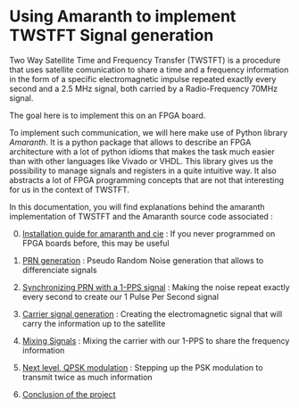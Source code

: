 # Using Amaranth to implement TWSTFT Signal generation

Two Way Satellite Time and Frequency Transfer (TWSTFT) is a procedure that uses satellite comunication to share a time and a frequency information in the form of a specific electromagnetic impulse repeated exactly every second and a 2.5 MHz signal, both carried by a Radio-Frequency 70MHz signal.

The goal here is to implement this on an FPGA board.

To implement such communication, we will here make use of Python library _Amaranth_. It is a python package that allows to describe an FPGA architecture with a lot of python idioms that makes the task much easier than with other languages like Vivado or VHDL. This library gives us the possibility to manage signals and registers in a quite intuitive way. It also abstracts a lot of FPGA programming concepts that are not that interesting for us in the context of TWSTFT. 

In this documentation, you will find explanations behind the amaranth implementation of TWSTFT and the Amaranth source code associated :

0. [Installation guide for amaranth and cie](Doc/0_Installation.md) :
If you never programmed on FPGA boards before, this may be useful

1. [PRN generation](Doc/1_PRN.md) :
Pseudo Random Noise generation that allows to differenciate signals

2. [Synchronizing PRN with a 1-PPS signal](Doc/2_Sync_PRN_1PPS.md) :
Making the noise repeat exactly every second to create our 1 Pulse Per Second signal

3. [Carrier signal generation](Doc/3_Clk_Generation.md) :
Creating the electromagnetic signal that will carry the information up to the satellite

4. [Mixing Signals](Doc/4_Mixing_Signals.md) :
Mixing the carrier with our 1-PPS to share the frequency information

5. [Next level, QPSK modulation](Doc/5_another_modulation.md) :
Stepping up the PSK modulation to transmit twice as much information

6. [Conclusion of the project](Doc/6_Conclusion.md)
